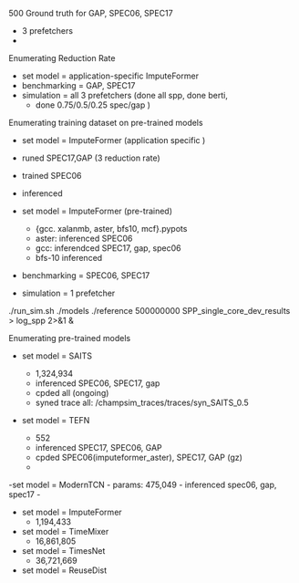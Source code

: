 500 Ground truth for GAP, SPEC06, SPEC17
- 3 prefetchers
-
Enumerating Reduction Rate
- set model = application-specific ImputeFormer
- benchmarking = GAP, SPEC17
- simulation = all 3 prefetchers (done all spp, done berti,
	- done 0.75/0.5/0.25 spec/gap )

Enumerating training dataset on pre-trained models
- set model = ImputeFormer (application specific	)
- runed SPEC17,GAP (3 reduction rate)
- trained SPEC06 
- inferenced

- set model = ImputeFormer (pre-trained)
	- {gcc. xalanmb, aster, bfs10, mcf}.pypots	
	- aster: inferenced  SPEC06
	- gcc: inferendced SPEC17, gap, spec06
	- bfs-10 inferenced
- benchmarking = SPEC06, SPEC17
- simulation = 1 prefetcher

./run_sim.sh ./models ./reference 500000000 SPP_single_core_dev_results > log_spp 2>&1 &

Enumerating pre-trained models
- set model = SAITS
	- 1,324,934
	- inferenced SPEC06, SPEC17, gap
	- cpded all (ongoing)
	- syned trace all: /champsim_traces/traces/syn_SAITS_0.5

- set model = TEFN
	- 552
	- inferenced SPEC17, SPEC06, GAP
	- cpded SPEC06(imputeformer_aster), SPEC17, GAP (gz)
	- 

-set model = ModernTCN
	- params:  475,049
	- inferenced spec06, gap, spec17
	- 
- set model = ImputeFormer 
	- 1,194,433
- set model = TimeMixer
	- 16,861,805
- set model = TimesNet
	- 36,721,669
- set model = ReuseDist
<!--stackedit_data:
eyJoaXN0b3J5IjpbMTczNTM0MzI2NSwyMDczNjY0MDA4LC0xMT
Y1OTU2MDYwLC0xNTg5OTg0Mjg0LDM1NjI5MTA0MywtMTEyMDgw
MDU1OCwtMjYyODkwNjg2LC0xNDk4NDY1OTgwLC0xNjM4MDQ1NT
kzLC0xOTM3NDc0Njc4LDE5Njk0Mjg0OCwxMDQ2NDA5ODk0LC0x
NDY2MjUyMjQxLC0xMzQ3MjM0MzA5LC0yMDQwOTM1NzYzLDIxMT
UyMTA4NDgsMTY5NjczNjk2OCwtOTE1ODU4MDMxLC01MDc2ODc4
NjQsLTE2MjY0NDI5NTRdfQ==
-->